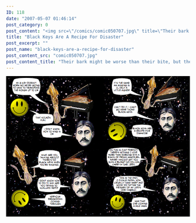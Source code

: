 ```yaml
---
ID: 118
date: "2007-05-07 01:46:14"
post_category: 0
post_content: "<img src=\"/comics/comic050707.jpg\" title=\"Their bark might be worse than their bite, but their woof is DEFINITELY not as bad their warp\"/>"
title: "Black Keys Are A Recipe For Disaster"
post_excerpt: ""
post_name: "black-keys-are-a-recipe-for-disaster"
post_content_src: "comic050707.jpg"
post_content_title: "Their bark might be worse than their bite, but their woof is DEFINITELY not as bad their warp"
---
```



[![Their bark might be worse than their bite, but their woof is DEFINITELY not as bad their warp](/comics-hi-res/comic050707.jpg)](/comics-hi-res/comic050707.jpg "Their bark might be worse than their bite, but their woof is DEFINITELY not as bad their warp")
